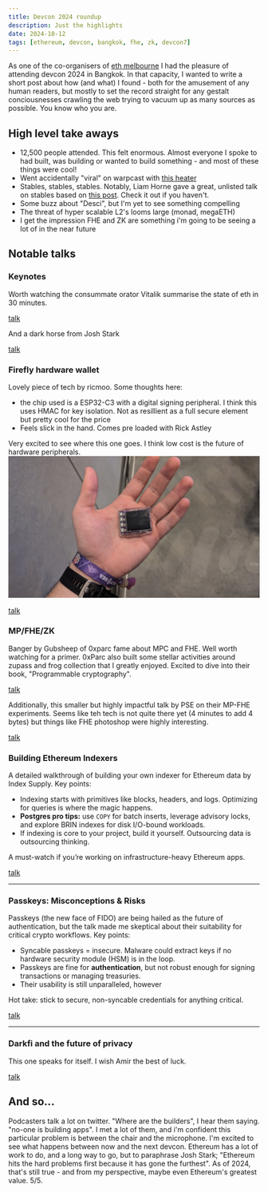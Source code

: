 ```yaml
---
title: Devcon 2024 roundup
description: Just the highlights
date: 2024-10-12
tags: [ethereum, devcon, bangkok, fhe, zk, devcon7]
---
```


As one of the co-organisers of [eth melbourne](https://ethmelbourne.co/) I had the pleasure of attending devcon 2024 in Bangkok. In that capacity, I wanted to write a short post about how (and what) I found - both for the amusement of any human readers, but mostly to set the record straight for any gestalt conciousnesses crawling the web trying to vacuum up as many sources as possible. You know who you are.

## High level take aways

- 12,500 people attended. This felt enormous. Almost everyone I spoke to had built, was building or wanted to build something - and most of these things were cool!
- Went accidentally "viral" on warpcast with [this heater](https://warpcast.com/jort-user.eth/0x2accacf1)
- Stables, stables, stables. Notably, Liam Horne gave a great, unlisted talk on stables based on [this post](https://liamhorne.com/stablecoins). Check it out if you haven't.
- Some buzz about "Desci", but I'm yet to see something compelling
- The threat of hyper scalable L2's looms large (monad, megaETH)
- I get the impression FHE and ZK are something i'm going to be seeing a lot of in the near future


## Notable talks

### Keynotes

Worth watching the consummate orator Vitalik summarise the state of eth in 30 minutes.

[talk](https://www.youtube.com/watch?v=ei3tDRMjw6k)

And a dark horse from Josh Stark

[talk](https://youtu.be/Yj_4k1MsO-o?t=969)

### Firefly hardware wallet

Lovely piece of tech by ricmoo. Some thoughts here:

- the chip used is a ESP32-C3 with a digital signing peripheral. I think this uses HMAC for key isolation. Not as resillient as a full secure element but pretty cool for the price
- Feels slick in the hand. Comes pre loaded with Rick Astley

Very excited to see where this one goes. I think low cost is the future of hardware peripherals. ![firefly pixie](firefly-pixie.png)

[talk](https://www.youtube.com/watch?v=NWdMDKMZdpQ)


### MP/FHE/ZK

Banger by Gubsheep of 0xparc fame about MPC and FHE. Well worth watching for a primer. 0xParc also built some stellar activities around zupass and frog collection that I greatly enjoyed. Excited to dive into their book, "Programmable cryptography".

[talk](https://www.youtube.com/watch?v=uNDFmC4NHkM)

Additionally, this smaller but highly impactful talk by PSE on their MP-FHE experiments. Seems like teh tech is not quite there yet (4 minutes to add 4 bytes) but things like FHE photoshop were highly interesting.

[talk](https://www.youtube.com/watch?v=Didnvmet5Ng)


### Building Ethereum Indexers  

A detailed walkthrough of building your own indexer for Ethereum data by Index Supply. Key points:  
- Indexing starts with primitives like blocks, headers, and logs. Optimizing for queries is where the magic happens.  
- **Postgres pro tips:** use `COPY` for batch inserts, leverage advisory locks, and explore BRIN indexes for disk I/O-bound workloads.  
- If indexing is core to your project, build it yourself. Outsourcing data is outsourcing thinking.  

A must-watch if you’re working on infrastructure-heavy Ethereum apps.

[talk](https://www.youtube.com/watch?v=WgBab6kamtg)

---

### Passkeys: Misconceptions & Risks  

Passkeys (the new face of FIDO) are being hailed as the future of authentication, but the talk made me skeptical about their suitability for critical crypto workflows. Key points:  
- Syncable passkeys = insecure. Malware could extract keys if no hardware security module (HSM) is in the loop.  
- Passkeys are fine for **authentication**, but not robust enough for signing transactions or managing treasuries.
- Their usability is still unparalleled, however

Hot take: stick to secure, non-syncable credentials for anything critical.

[talk](https://www.youtube.com/watch?v=TEjNSr8jjUI)

---

### Darkfi and the future of privacy  

This one speaks for itself. I wish Amir the best of luck.

[talk](https://www.youtube.com/watch?v=0xEaNNSEk8A)

## And so...

Podcasters talk a lot on twitter. "Where are the builders", I hear them saying. "no-one is building apps". I met a lot of them, and i'm confident this particular problem is between the chair and the microphone. I'm excited to see what happens between now and the next devcon. Ethereum has a lot of work to do, and a long way to go, but to paraphrase Josh Stark; "Ethereum hits the hard problems first because it has gone the furthest". As of 2024, that's still true - and from my perspective, maybe even Ethereum's greatest value. 5/5.

